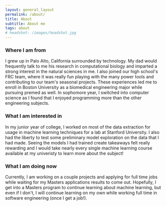 ```yaml
---
layout: general_layout
permalink: /about/
title: About
subtitle: About me
tags: about
# headshot: /images/headshot.jpg
---
```


### Where I am from

I grew up in Palo Alto, California surrounded by technology. My dad would frequently talk to me his research in computational biology and imparted a strong interest in the natural sciences in me. I also joined our high school's FRC team, where it was really fun playing with the many power tools and contributing to our team's seasonal projects. These experiences led me to enroll in Boston University as a biomedical engineering major while pursuing premed as well. In sophomore year, I switched into computer science as I found that I enjoyed programming more than the other engineering subjects.

### What I am interested in

In my junior year of college, I worked on most of the data extraction for usage in machine learning techniques for a lab at Stanford University. I also had the liberty to test some preliminary model exploration on the data that I had made. Seeing the models I had trained create takeaways felt really rewarding and I would take nearly every single machine learning course available at my univeristy to learn more about the subject!

### What I am doing now

Currently, I am working on a couple projects and applying for full time jobs while waiting for my Masters applications results to come out. Hopefully, I get into a Masters program to continue learning about machine learning, but even if I don't, I will continue learning on my own while working full time in software engineering (once I get a job!).
